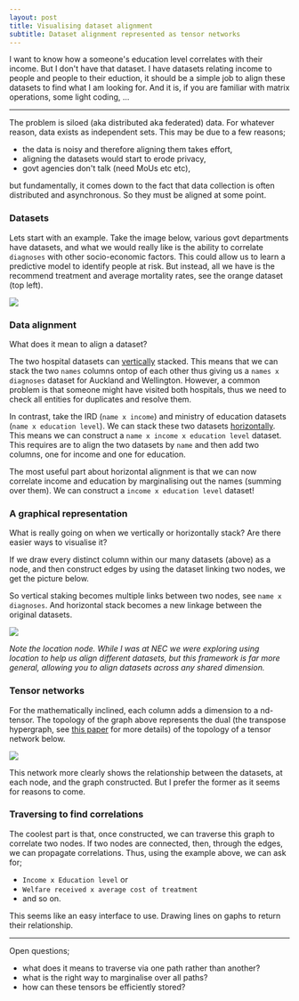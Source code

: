 ```yaml
---
layout: post
title: Visualising dataset alignment
subtitle: Dataset alignment represented as tensor networks 
---
```


I want to know how a someone's education level correlates with their income. But I don't have that dataset. I have datasets relating income to people and people to their eduction, it should be a simple job to align these datasets to find what I am looking for. And it is, if you are familiar with matrix operations, some light coding, ...

***

The problem is siloed (aka distributed aka federated) data. For whatever reason, data exists as independent sets. This may be due to a few reasons;

* the data is noisy and therefore aligning them takes effort,
* aligning the datasets would start to erode privacy,
* govt agencies don't talk (need MoUs etc etc),

but fundamentally, it comes down to the fact that data collection is often distributed and asynchronous. So they must be aligned at some point.

### Datasets

Lets start with an example. Take the image below, various govt departments have datasets, and what we would really like is the ability to correlate `diagnoses` with other socio-economic factors. This could allow us to learn a predictive model to identify people at risk. But instead, all we have is the recommend treatment and average mortality rates, see the orange dataset (top left).

![]({{site.baseurl}}/assets/aligning-datasets/datasets.png)

### Data alignment

What does it mean to align a dataset?

The two hospital datasets can <u>vertically</u> stacked. This means that we can stack the two `names` columns ontop of each other thus giving us a `names x diagnoses` dataset for Auckland and Wellington. However, a common problem is that someone might have visited both hospitals, thus we need to check all entities for duplicates and resolve them.

In contrast, take the IRD (`name x income`) and ministry of education datasets (`name x education level`). We can stack these two datasets <u>horizontally</u>. This means we can construct a `name x income x education level` dataset. This requires are to align the two datasets by `name` and then add two columns, one for income and one for education.

The most useful part about horizontal alignment is that we can now correlate income and education by marginalising out the names (summing over them). We can construct a `income x education level` dataset!

### A graphical representation

What is really going on when we vertically or horizontally stack? Are there easier ways to visualise it?

If we draw every distinct column within our many datasets (above) as a node, and then construct edges by using the dataset linking two nodes, we get the picture below.

So vertical staking becomes multiple links between two nodes, see `name x diagnoses`. And horizontal stack becomes a new linkage between the original datasets.

![]({{site.baseurl}}/assets/aligning-datasets/integrated.png)

_Note the location node. While I was at NEC we were exploring using location to help us align different datasets, but this framework is far more general, allowing you to align datasets across any shared dimension._

### Tensor networks

For the mathematically inclined, each column adds a dimension to a nd-tensor. The topology of the graph above represents the dual (the transpose hypergraph, see [this paper](https://arxiv.org/abs/1710.01437) for more details) of the topology of a tensor network below.

![]({{site.baseurl}}/assets/aligning-datasets/network.png)

This network more clearly shows the relationship between the datasets, at each node, and the graph constructed. But I prefer the former as it seems for reasons to come.

### Traversing to find correlations

The coolest part is that, once constructed, we can traverse this graph to correlate two nodes. If two nodes are connected, then, through the edges, we can propagate correlations. Thus, using the example above, we can ask for;

* `Income x Education level` or
* `Welfare received x average cost of treatment`
* and so on.

This seems like an easy interface to use. Drawing lines on gaphs to return their relationship.

***

Open questions;

* what does it means to traverse via one path rather than another?
* what is the right way to marginalise over all paths?
* how can these tensors be efficiently stored?
